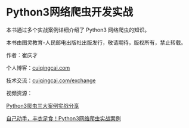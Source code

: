 # Python3网络爬虫开发实战

本书通过多个实战案例详细介绍了 Python3 网络爬虫的知识。

本书由图灵教育-人民邮电出版社出版发行，敬请期待，版权所有，禁止转载。

作者：崔庆才

个人博客：[cuiqingcai.com](http://cuiqingcai.com)

技术交流：[cuiqingcai.com/exchange](http://cuiqingcai.com/exchange)

视频资源：

[Python3爬虫三大案例实战分享](https://edu.hellobi.com/course/156)

[自己动手，丰衣足食！Python3网络爬虫实战案例](https://edu.hellobi.com/course/157)



